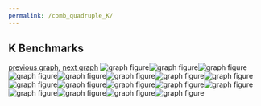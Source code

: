 ```yaml
---
permalink: /comb_quadruple_K/
---
```



## K Benchmarks

[previous graph](../comb_quadruple_JSOND/), [next graph](../comb_quadruple_O/)
![graph figure](./images/quadruple/K/K-A_box.png)![graph figure](./images/quadruple/K/K-AVL_box.png)![graph figure](./images/quadruple/K/K-CYPHERD_box.png)![graph figure](./images/quadruple/K/K-EGG_box.png)![graph figure](./images/quadruple/K/K-F_box.png)![graph figure](./images/quadruple/K/K-FACE_box.png)![graph figure](./images/quadruple/K/K-FLOYD_box.png)![graph figure](./images/quadruple/K/K-H_box.png)![graph figure](./images/quadruple/K/K-JSOND_box.png)![graph figure](./images/quadruple/K/K-K_box.png)![graph figure](./images/quadruple/K/K-O_box.png)![graph figure](./images/quadruple/K/K-PDFD_box.png)![graph figure](./images/quadruple/K/K-RB_box.png)![graph figure](./images/quadruple/K/K-ROD_box.png)![graph figure](./images/quadruple/K/K-SMATRIX_box.png)![graph figure](./images/quadruple/K/K-SORTD_box.png)![graph figure](./images/quadruple/K/K-ZB_box.png)